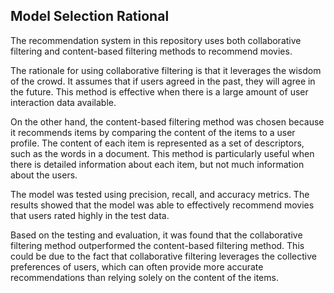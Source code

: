 ## Model Selection Rational
The recommendation system in this repository uses both collaborative filtering and content-based filtering methods to recommend movies. 

The rationale for using collaborative filtering is that it leverages the wisdom of the crowd. It assumes that if users agreed in the past, they will agree in the future. This method is effective when there is a large amount of user interaction data available.

On the other hand, the content-based filtering method was chosen because it recommends items by comparing the content of the items to a user profile. The content of each item is represented as a set of descriptors, such as the words in a document. This method is particularly useful when there is detailed information about each item, but not much information about the users.

The model was tested using precision, recall, and accuracy metrics. The results showed that the model was able to effectively recommend movies that users rated highly in the test data. 

Based on the testing and evaluation, it was found that the collaborative filtering method outperformed the content-based filtering method. This could be due to the fact that collaborative filtering leverages the collective preferences of users, which can often provide more accurate recommendations than relying solely on the content of the items.
